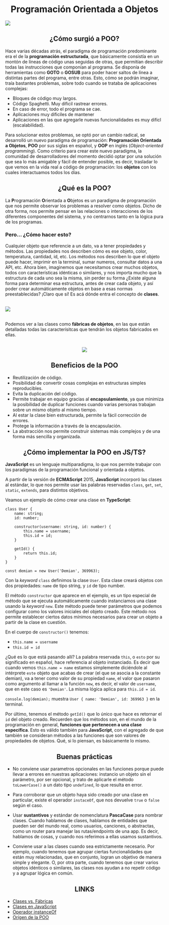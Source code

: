 <h1 align="center"> Programación Orientada a Objetos </h1>

<img src="https://www.freecodecamp.org/news/content/images/size/w1600/2022/09/OOP.png" />

<h2 align="center"> ¿Cómo surgió a POO? </h2>

Hace varias décadas atrás, el paradigma de programación predominante era el de la **programación estructurada**, que básicamente consistía en un montón de líneas de código unas seguidas de otras, que permitían describir todas las instrucciones que componían al programa. Se disponía de herramientas como **GOTO** o **GOSUB** para poder hacer saltos de línea a distintas partes del programa, entre otras. Esto, cómo se podrán imaginar, traía bastantes problemas, sobre todo cuando se trataba de aplicaciones complejas:

- Bloques de código muy largos.
- Código Spaghetti. Muy dificil rastrear errores.
- En caso de error, todo el programa se cae.
- Aplicaciones muy dificiles de mantener
- Aplicaciones en las que agregarle nuevas funcionalidades es muy dificl (escalabilidad).

Para solucionar estos problemas, se optó por un cambio radical, se desarrolló un nuevo paradigma de programación: **Programación Orientada a Objetos**, **POO** por sus siglas en español, y **OOP** en inglés (*Object-oriented programming*).
Como criterio para crear este nuevo paradigma, la comunidad de desarrolladores del momento decidió optar por una solución que sea lo más amigable y fácil de entender posible, es decir, trasladar lo que vemos en la vida real a código de programación: los **objetos** con los cuales interactuamos todos los días. 

<h2 align="center"> ¿Qué es la POO? </h2>

La **P**rogramación **O**rientada a **O**bjetos es un paradigma de programación que nos permite observar los problemas a resolver como objetos. Dicho de otra forma, nos permite pensar en las relaciones o interacciones de los diferentes componentes del sistema, y no centrarnos tanto en la lógica pura de los programas.

<h3>Pero... ¿Cómo hacer esto?</h3>

Cualquier objeto que referencie a un dato, va a tener propiedades y métodos. Las propiedades nos describen cómo es ese objeto, color, temperatura, cantidad, id, etc. Los métodos nos describen lo que el objeto puede hacer, imprimir en la terminal, sumar numeros, consultar datos a una API, etc.
Ahora bien, imaginemos que necesitamos crear muchos objetos, todos con características idénticas o similares, y nos importa mucho que la estructura de cada uno sea la misma, sin perder su forma ¿Existe alguna forma para determinar esa estructura, antes de crear cada objeto, y así poder crear automáticamente objetos en base a esas normas preestablecidas? ¡Claro que sí! Es acá dónde entra el concepto de **clases**. <br><br>

<img src="https://static.platzi.com/media/articlases/Images/image%28858%29.png"/>  <br><br>

Podemos ver a las clases como **fábricas de objetos**, en las que están detalladas todas las caracterísitcas que tendrán los objetos fabricados en ellas. <br><br>  

<p align="center"><img src="https://profile.es/wp-content/media/POO.jpg"/></p>

<h2 align="center"> Beneficios de la POO </h2>

- Reutilización de código.
- Posibilidad de convertir cosas complejas en estructuras simples reproducibles.
- Evita la duplicación del código.
- Permite trabajar en equipo gracias al **encapsulamiento**, ya que minimiza la posibilidad de duplicar funciones cuando varias personas trabajan sobre un mismo objeto al mismo tiempo.
- Al estar la clase bien estructurada, permite la fácil corrección de errores.
- Protege la información a través de la encapsulación.
- La abstracción nos permite construir sistemas más complejos y de una forma más sencilla y organizada.


<h2 align="center"> ¿Cómo implementar la POO en JS/TS? </h2>

**JavaScript** es un lenguaje multiparadigma, lo que nos permite trabajar con los paradigmas de la programación funcional y orientada a objetos.

A partir de la versión de **ECMAScript** 2015, **JavaScript** incorporó las clases al estándar, lo que nos permite usar las palabras reservadas `class`, `get`, `set`, `static`, `extends`, para distintos objetivos.   


Veamos un ejemplo de cómo crear una clase en **TypeScript**:

    class User {
        name: string;
        id: number;

        constructor(username: string, id: number) {
            this.name = username;
            this.id = id;
        }

        getId() {
            return this.id;
        }
    }

    const demian = new User('Demian', 369963);

Con la *keyword* `class` definimos la clase `User`. Esta clase creará objetos con dos propiedades: `name` de tipo string, y `id` de tipo number.


El método `constructor` que aparece en el ejemplo, es un tipo especial de método que se ejecuta automáticamente cuando instanciamos una clase usando la *keyword* `new`. Este método puede tener parámetros que podemos configurar como los valores iniciales del objeto creado. Éste método nos permite establecer ciertos datos mínimos necesarios para crear un objeto a partir de la clase en cuestión.

En el cuerpo de `constructor()` tenemos:

- `this.name = username`
- `this.id = id` 

¿Qué es lo que está pasando allí? La palabra reservada `this`, o `esto` por su significado en español, hace referencia al objeto instanciado. Es decir que cuando vemos `this.name = name` estamos simplemente diciéndole al intérprete `este` objeto que acabas de crear (el que se asocia a la constante demian), va a tener como valor de su propiedad `name`, el valor que pasaron como argumento al llamar a la función `new`, es decir, el valor de `username`, que en este caso es `'Demian'`. La misma lógica aplica para `this.id = id`.

`console.log(demian);` muestra `User { name: 'Demian', id: 369963 }` en la terminal.


Por último, tenemos el método `getId()` que lo único que hace es retornar el `id` del objeto creado. Recuerden que los métodos son, en el mundo de la programación en general, **funciones que pertenecen a una clase específica**. Esto es válido también para **JavaScript**, con el agregado de que también se consideran métodos a las funciones que son valores de propiedades de objetos. Qué, si lo piensan, es básicamente lo mismo.


<h2 align="center"> Buenas prácticas </h2>


- No conviene usar parametros opcionales en las funciones porque puede llevar a errores en nuestras aplicaciones: instancio un objeto sin el parámetro, por ser opcional, y trato de aplicarle el método `toLowerCase()` a un dato tipo `undefined`, lo que resulta en error.

- Para corroborar que un objeto haya sido creado por una clase en particular, existe el operador `instaceOf`, que nos devuelve `true` o `false` según el caso.

- Usar **sustantivos** y estándar de nomenclatura **PascaCase** para nombrar clases. Cuando hablamos de clases, hablamos de entidades que pueden ser del mundo real, como usuarios, canciones, o abstractas, como un router para manejar las rutas/endpoints de una app. Es decir, hablamos de cosas, y cuando nos referimos a ellas usamos sustantivos.

- Conviene usar a las clases cuando sea estrictamente necesario. Por ejemplo, cuando tenemos que agrupar ciertas funcionalidades que están muy relacionadas, que en conjunto, logran un objetivo de manera simple y elegante. O, por otra parte, cuando tenemos que crear varios objetos idénticos o similares, las clases nos ayudan a no repetir código y a agrupar lógica en común.

<h2 align="center"> LINKS </h2>

- [Clases vs. Fábricas](https://www.youtube.com/watch?v=Do81bfct_bk)
- [Clases en JavaScript](https://www.youtube.com/watch?v=R1LmvJ1_4QM)
- [Operador instanceOf](https://developer.mozilla.org/es/docs/Web/JavaScript/Reference/Operators/instanceof)
- [Orígen de la POO](https://www.youtube.com/watch?v=pHVdGbVK7Cw&list=PLU8oAlHdN5Bmfy5fL2-ByDUGa9cMagEXK&index=2)